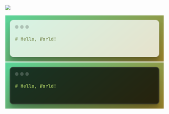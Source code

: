[![](https://visitcount.itsvg.in/api?id=saeidex&icon=0&color=3)](https://visitcount.itsvg.in)

<!-- Genarated by ray.so -->
![hello-world](hello-world--light.png#gh-light-mode-only "Hello, World!")
![hello-world](hello-world--dark.png#gh-dark-mode-only "Hello, World!")

<!-- ![saeidex](saeidex.png) -->
